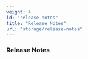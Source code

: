 ```yaml
---
weight: 4
id: "release-notes"
title: "Release Notes"
url: "storage/release-notes"
---
```


### Release Notes ###



